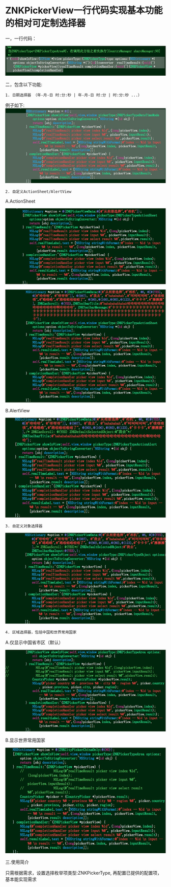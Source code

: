 # ZNKPickerView一行代码实现基本功能的相对可定制选择器
一，一行代码：

![](https://github.com/znk1007/ZNKPickerView/blob/master/screenshoot/WechatIMG3.jpeg
)

二，包含以下功能:

	1. 日期选择器 （年-月-日 时:分:秒 | 年-月-日 时:分 | 时:分:秒 ...）
		
例子如下:		
![](https://github.com/znk1007/ZNKPickerView/blob/master/screenshoot/WechatIMG1.jpeg)
  	
	2. 自定义ActionSheet/AlertView

A.ActionSheet

![](https://github.com/znk1007/ZNKPickerView/blob/master/screenshoot/WechatIMG2.jpeg)  	

![](https://github.com/znk1007/ZNKPickerView/blob/master/screenshoot/WechatIMG4.jpeg)

B.AlertView

![](https://github.com/znk1007/ZNKPickerView/blob/master/screenshoot/WechatIMG5.jpeg
)
	
	3. 自定义对象选择器

![](https://github.com/znk1007/ZNKPickerView/blob/master/screenshoot/WechatIMG6.jpeg
)
	
	4. 区域选择器，包括中国和世界常用国家

A.仅显示中国省市区（默认）

![](https://github.com/znk1007/ZNKPickerView/blob/master/screenshoot/WechatIMG7.jpeg
)

B.显示世界常用国家

![](https://github.com/znk1007/ZNKPickerView/blob/master/screenshoot/WechatIMG8.jpeg
)

三.使用简介

只需根据需求，设置选择枚举项类型:ZNKPickerType, 再配置已提供的配置项，基本能实现需求



